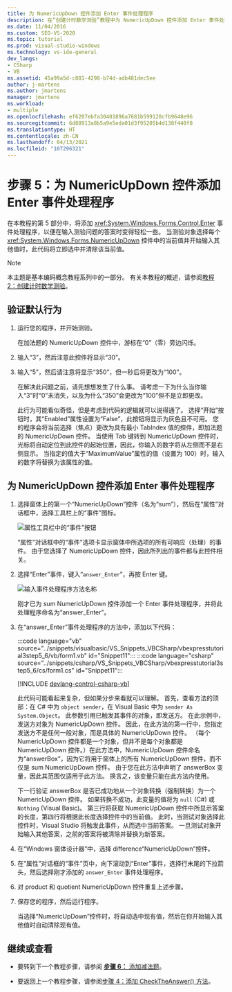 ```yaml
---
title: 为 NumericUpDown 控件添加 Enter 事件处理程序
description: 在“创建计时数学测验”教程中为 NumericUpDown 控件添加 Enter 事件处理程序。
ms.date: 11/04/2016
ms.custom: SEO-VS-2020
ms.topic: tutorial
ms.prod: visual-studio-windows
ms.technology: vs-ide-general
dev_langs:
- CSharp
- VB
ms.assetid: 45a99a5d-c881-4298-b74d-adb481dec5ee
author: j-martens
ms.author: jmartens
manager: jmartens
ms.workload:
- multiple
ms.openlocfilehash: ef6207ebfa30401896a7681b599128cfb9648e96
ms.sourcegitcommit: 6d88913a8b5a9e5eda01d3f95205b4d138f440f8
ms.translationtype: HT
ms.contentlocale: zh-CN
ms.lasthandoff: 04/13/2021
ms.locfileid: "107296321"
---
```

# <a name="step-5-add-enter-event-handlers-for-the-numericupdown-controls"></a>步骤 5：为 NumericUpDown 控件添加 Enter 事件处理程序

在本教程的第 5 部分中，将添加 <xref:System.Windows.Forms.Control.Enter> 事件处理程序，以便在输入测验问题的答案时变得轻松一些。 当测验对象选择每个 <xref:System.Windows.Forms.NumericUpDown> 控件中的当前值并开始输入其他值时，此代码将立即选中并清除该当前值。

> [!NOTE]
> 本主题是基本编码概念教程系列中的一部分。 有关本教程的概述，请参阅[教程 2：创建计时数学测验](../ide/tutorial-2-create-a-timed-math-quiz.md)。

## <a name="to-verify-the-default-behavior"></a>验证默认行为

1. 运行您的程序，并开始测验。

     在加法题的 NumericUpDown 控件中，游标在“0”（零）旁边闪烁。

2. 输入“3”，然后注意此控件将显示“30”。

3. 输入“5”，然后请注意将显示“350”，但一秒后将更改为“100”。

     在解决此问题之前，请先想想发生了什么事。 请考虑一下为什么当你输入“3”时“0”未消失，以及为什么“350”会更改为“100”但不是立即更改。

     此行为可能看似奇怪，但是考虑到代码的逻辑就可以说得通了。 选择“开始”按钮时，其“Enabled”属性设置为“False”，此按钮将显示为灰色且不可用。 您的程序会将当前选择（焦点）更改为具有最小 TabIndex 值的控件，即加法题的 NumericUpDown 控件。 当使用 Tab 键转到 NumericUpDown 控件时，光标将自动定位到此控件的起始位置，因此，你输入的数字将从左侧而不是右侧显示。 当指定的值大于“MaximumValue”属性的值（设置为 100）时，输入的数字将替换为该属性的值。

## <a name="to-add-an-enter-event-handler-for-a-numericupdown-control"></a>为 NumericUpDown 控件添加 Enter 事件处理程序

1. 选择窗体上的第一个“NumericUpDown”控件（名为“sum”），然后在“属性”对话框中，选择工具栏上的“事件”图标。

   ![属性工具栏中的“事件”按钮](media/control-properties-events.png)

   “属性”对话框中的“事件”选项卡显示窗体中所选项的所有可响应（处理）的事件。 由于您选择了 NumericUpDown 控件，因此所列出的事件都与此控件相关。

2. 选择“Enter”事件，键入“`answer_Enter`”，再按 Enter 键。

   ![输入事件处理程序方法名称](media/enter-event.png)

   刚才已为 sum NumericUpDown 控件添加一个 Enter 事件处理程序，并将此处理程序命名为“answer_Enter”。

3. 在“answer_Enter”事件处理程序的方法中，添加以下代码：

     :::code language="vb" source="../snippets/visualbasic/VS_Snippets_VBCSharp/vbexpresstutorial3step5_6/vb/form1.vb" id="Snippet11":::
     :::code language="csharp" source="../snippets/csharp/VS_Snippets_VBCSharp/vbexpresstutorial3step5_6/cs/form1.cs" id="Snippet11":::

     [!INCLUDE [devlang-control-csharp-vb](./includes/devlang-control-csharp-vb.md)]

     此代码可能看起来复杂，但如果分步来看就可以理解。 首先，查看方法的顶部：在 C# 中为 `object sender`，在 Visual Basic 中为 `sender As System.Object`。 此参数引用已触发其事件的对象，即发送方。 在此示例中，发送方对象为 NumericUpDown 控件。 因此，在此方法的第一行中，您指定发送方不是任何一般对象，而是具体的 NumericUpDown 控件。 （每个 NumericUpDown 控件都是一个对象，但并不是每个对象都是 NumericUpDown 控件。）在此方法中，NumericUpDown 控件命名为“answerBox”，因为它将用于窗体上的所有 NumericUpDown 控件，而不仅是 sum NumericUpDown 控件。 由于您在此方法中声明了 answerBox 变量，因此其范围仅适用于此方法。 换言之，该变量只能在此方法内使用。

     下一行验证 answerBox 是否已成功地从一个对象转换（强制转换）为一个 NumericUpDown 控件。 如果转换不成功，此变量的值将为 `null` (C#) 或 `Nothing` (Visual Basic)。 第三行将获取 NumericUpDown 控件中所显示答案的长度，第四行将根据此长度选择控件中的当前值。 此时，当测试对象选择此控件时，Visual Studio 将触发此事件，从而选中当前答案。 一旦测试对象开始输入其他答案，之前的答案将被清除并替换为新答案。

4. 在“Windows 窗体设计器”中，选择 difference“NumericUpDown”控件。

5. 在“属性”对话框的“事件”页中，向下滚动到“Enter”事件，选择行末尾的下拉箭头，然后选择刚才添加的 `answer_Enter` 事件处理程序。

6. 对 product 和 quotient NumericUpDown 控件重复上述步骤。

7. 保存您的程序，然后运行程序。

     当选择“NumericUpDown”控件时，将自动选中现有值，然后在你开始输入其他值时自动清除现有值。

## <a name="to-continue-or-review"></a>继续或查看

- 要转到下一个教程步骤，请参阅 [**步骤 6：** 添加减法题](../ide/step-6-add-a-subtraction-problem.md)。

- 要返回上一个教程步骤，请参阅[步骤 4：添加 CheckTheAnswer() 方法](../ide/step-4-add-the-checktheanswer-parens-method.md)。
